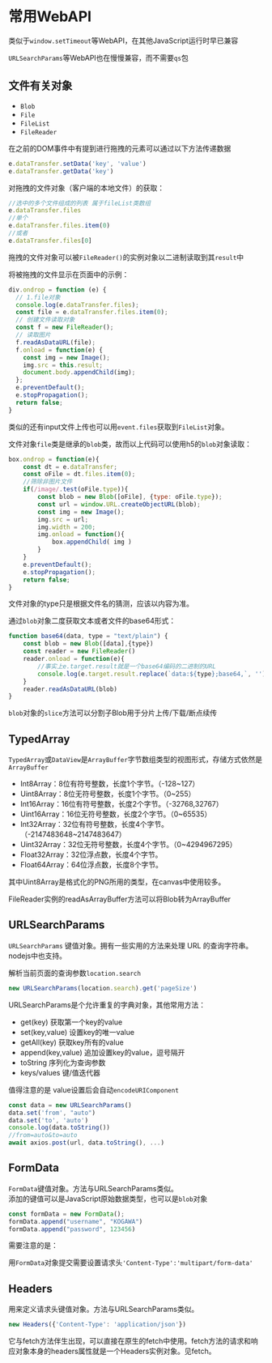 # 常用WebAPI

类似于`window.setTimeout`等WebAPI，在其他JavaScript运行时早已兼容

`URLSearchParams`等WebAPI也在慢慢兼容，而不需要`qs`包

## 文件有关对象

- `Blob`
- `File`
- `FileList`
- `FileReader`

在之前的DOM事件中有提到进行拖拽的元素可以通过以下方法传递数据

```js
e.dataTransfer.setData('key', 'value')
e.dataTransfer.getData('key')
```

对拖拽的文件对象（客户端的本地文件）的获取：

```js
//选中的多个文件组成的列表 属于fileList类数组
e.dataTransfer.files
//单个
e.dataTransfer.files.item(0)
//或者
e.dataTransfer.files[0]
```

拖拽的文件对象可以被`FileReader()`的实例对象以二进制读取到其`result`中

将被拖拽的文件显示在页面中的示例：

```js
div.ondrop = function (e) {
  // 1.file对象
  console.log(e.dataTransfer.files);
  const file = e.dataTransfer.files.item(0);
  // 创建文件读取对象
  const f = new FileReader();
  // 读取图片
  f.readAsDataURL(file);
  f.onload = function(e) {
    const img = new Image();
    img.src = this.result;
    document.body.appendChild(img);
  };
  e.preventDefault();
  e.stopPropagation();
  return false;
}
```

类似的还有input文件上传也可以用`event.files`获取到`FileList`对象。

文件对象`file`类是继承的`blob`类，故而以上代码可以使用h5的`blob`对象读取：

```js
box.ondrop = function(e){
    const dt = e.dataTransfer;
    const oFile = dt.files.item(0);
    //筛除非图片文件
    if(/image/.test(oFile.type)){
        const blob = new Blob([oFile], {type: oFile.type});
        const url = window.URL.createObjectURL(blob);
        const img = new Image();
        img.src = url;
        img.width = 200;
        img.onload = function(){
            box.appendChild( img )
        }
    }
    e.preventDefault();
    e.stopPropagation();
    return false;
}
```

文件对象的type只是根据文件名的猜测，应该以内容为准。

通过`blob`对象二度获取文本或者文件的base64形式：

```js
function base64(data, type = "text/plain") {
    const blob = new Blob([data],{type})
    const reader = new FileReader()
    reader.onload = function(e){
        //事实上e.target.result就是一个base64编码的二进制的URL
        console.log(e.target.result.replace(`data:${type};base64,`, ''))
    }
    reader.readAsDataURL(blob)
}
```

`blob`对象的`slice`方法可以分割子Blob用于分片上传/下载/断点续传

## TypedArray

`TypedArray`或`DataView`是`ArrayBuffer`字节数组类型的视图形式，存储方式依然是`ArrayBuffer`

- Int8Array：8位有符号整数，长度1个字节。（-128~127）
- Uint8Array：8位无符号整数，长度1个字节。（0~255）
- Int16Array：16位有符号整数，长度2个字节。（-32768,32767）
- Uint16Array：16位无符号整数，长度2个字节。（0~65535）
- Int32Array：32位有符号整数，长度4个字节。（-2147483648~2147483647）
- Uint32Array：32位无符号整数，长度4个字节。（0~4294967295）
- Float32Array：32位浮点数，长度4个字节。
- Float64Array：64位浮点数，长度8个字节。

其中Uint8Array是格式化的PNG所用的类型，在canvas中使用较多。

FileReader实例的readAsArrayBuffer方法可以将Blob转为ArrayBuffer

## URLSearchParams

`URLSearchParams` 键值对象。拥有一些实用的方法来处理 URL 的查询字符串。nodejs中也支持。

解析当前页面的查询参数`location.search`

```js
new URLSearchParams(location.search).get('pageSize')
```

URLSearchParams是个允许重复的字典对象，其他常用方法：

- get(key)    获取第一个key的value
- set(key,value)    设置key的唯一value
- getAll(key)    获取key所有的value
- append(key,value)    追加设置key的value，逗号隔开
- toString    序列化为查询参数
- keys/values    键/值迭代器

值得注意的是 value设置后会自动`encodeURIComponent`

```js
const data = new URLSearchParams()
data.set('from', "auto")
data.set('to', 'auto')
console.log(data.toString())
//from=auto&to=auto
await axios.post(url, data.toString(), ...)
```

## FormData

`FormData`键值对象。方法与URLSearchParams类似。  
添加的键值可以是JavaScript原始数据类型，也可以是`blob`对象

```js
const formData = new FormData();
formData.append("username", "KOGAWA")
formData.append("password", 123456)
```

需要注意的是：

用`FormData`对象提交需要设置请求头`'Content-Type':'multipart/form-data'`

## Headers

用来定义请求头键值对象。方法与URLSearchParams类似。

```js
new Headers({'Content-Type': 'application/json'})
```

它与fetch方法伴生出现，可以直接在原生的fetch中使用。fetch方法的请求和响应对象本身的headers属性就是一个Headers实例对象。见fetch。
